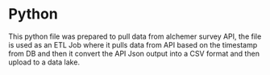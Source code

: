# Python
This python file was prepared to pull data from alchemer survey API, the file is used as an ETL Job where it pulls data from API based on the timestamp from DB and then it convert 
the API Json output into a CSV format and then upload to a data lake.
